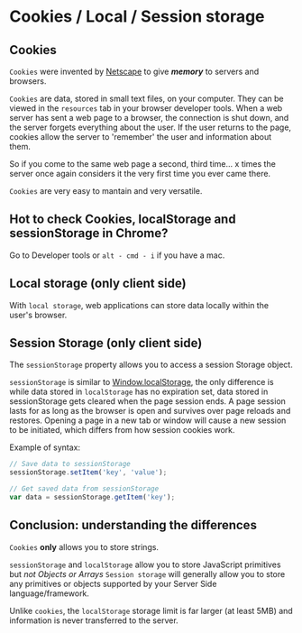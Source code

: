 # Cookies / Local / Session storage

## Cookies

`Cookies` were invented by [Netscape](https://en.wikipedia.org/wiki/Netscape) to give ***memory*** to servers and browsers.

`Cookies` are data, stored in small text files, on your computer. They can be viewed in the `resources` tab in your browser developer tools.
When a web server has sent a web page to a browser, the connection is shut down, and the server forgets everything about the user. If the user returns to the page, cookies allow the server to 'remember' the user and information about them.

So if you come to the same web page a second, third time... x times the server once again considers it the very first time you ever came there.

`Cookies` are very easy to mantain and very versatile.

## Hot to check Cookies, localStorage and sessionStorage in Chrome?
Go to Developer tools or `alt - cmd - i` if you have a mac.



## Local storage (only client side)
With `local storage`, web applications can store data locally within the user's browser.

##  Session Storage (only client side)
The `sessionStorage` property allows you to access a session Storage object.

`sessionStorage` is similar to [Window.localStorage](https://developer.mozilla.org/en/docs/Web/API/Window/localStorage), the only difference is while data stored in `localStorage` has no expiration set, data stored in sessionStorage gets cleared when the page session ends. A page session lasts for as long as the browser is open and survives over page reloads and restores. Opening a page in a new tab or window will cause a new session to be initiated, which differs from how session cookies work.

Example of syntax:
```javascript
// Save data to sessionStorage
sessionStorage.setItem('key', 'value');

// Get saved data from sessionStorage
var data = sessionStorage.getItem('key');

```

## Conclusion: understanding the differences
`Cookies` **only** allows you to store strings.

`sessionStorage` and `localStorage` allow you to store JavaScript primitives but *not Objects or Arrays* `Session storage` will generally allow you to store any primitives or objects supported by your Server Side language/framework.

Unlike `cookies`, the `localStorage` storage limit is far larger (at least 5MB) and information is never transferred to the server.
